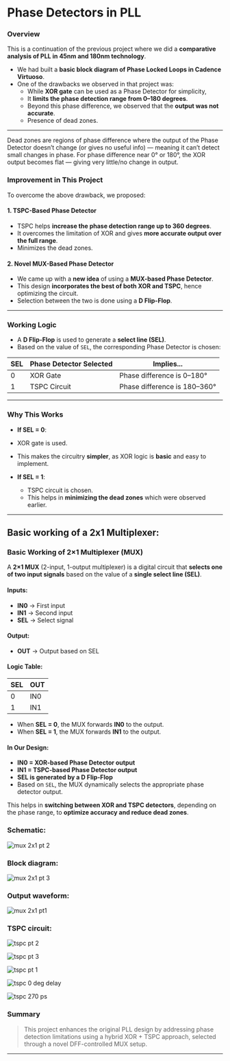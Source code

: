 # Phase Detectors in PLL

### Overview

This is a continuation of the previous project where we did a **comparative analysis of PLL in 45nm and 180nm technology**.

- We had built a **basic block diagram of Phase Locked Loops in Cadence Virtuoso**.
- One of the drawbacks we observed in that project was:
  - While **XOR gate** can be used as a Phase Detector for simplicity,
  - It **limits the phase detection range from 0–180 degrees**.
  - Beyond this phase difference, we observed that the **output was not accurate**.
  - Presence of dead zones.

---
Dead zones are regions of phase difference where the output of the Phase Detector doesn’t change (or gives no useful info) — meaning it can’t detect small changes in phase.
For phase difference near 0° or 180°, the XOR output becomes flat — giving very little/no change in output.
### Improvement in This Project

To overcome the above drawback, we proposed:

#### 1. TSPC-Based Phase Detector
- TSPC helps **increase the phase detection range up to 360 degrees**.
- It overcomes the limitation of XOR and gives **more accurate output over the full range**.
- Minimizes the dead zones.

#### 2. Novel MUX-Based Phase Detector
- We came up with a **new idea** of using a **MUX-based Phase Detector**.
- This design **incorporates the best of both XOR and TSPC**, hence optimizing the circuit.
- Selection between the two is done using a **D Flip-Flop**.

---

### Working Logic

- A **D Flip-Flop** is used to generate a **select line (SEL)**.
- Based on the value of `SEL`, the corresponding Phase Detector is chosen:

| SEL | Phase Detector Selected | Implies...                        |
|-----|--------------------------|----------------------------------|
| 0   | XOR Gate                 | Phase difference is 0–180°       |
| 1   | TSPC Circuit             | Phase difference is 180–360°     |

---

###  Why This Works

-  **If SEL = 0**:
  - XOR gate is used.
  - This makes the circuitry **simpler**, as XOR logic is **basic** and easy to implement.

- **If SEL = 1**:
  - TSPC circuit is chosen.
  - This helps in **minimizing the dead zones** which were observed earlier.

---

## Basic working of a 2x1 Multiplexer:

###  Basic Working of 2×1 Multiplexer (MUX)

A **2×1 MUX** (2-input, 1-output multiplexer) is a digital circuit that **selects one of two input signals** based on the value of a **single select line (SEL)**.

#### Inputs:
- **IN0** → First input
- **IN1** → Second input
- **SEL** → Select signal

####  Output:
- **OUT** → Output based on SEL

####  Logic Table:

| SEL | OUT  |
|-----|------|
| 0   | IN0  |
| 1   | IN1  |

- When **SEL = 0**, the MUX forwards **IN0** to the output.
- When **SEL = 1**, the MUX forwards **IN1** to the output.

####  In Our Design:
- **IN0 = XOR-based Phase Detector output**
- **IN1 = TSPC-based Phase Detector output**
- **SEL is generated by a D Flip-Flop**
- Based on `SEL`, the MUX dynamically selects the appropriate phase detector output.

This helps in **switching between XOR and TSPC detectors**, depending on the phase range, to **optimize accuracy and reduce dead zones**.


### Schematic:
![mux 2x1 pt 2](https://github.com/user-attachments/assets/6bf1143a-d299-411a-b896-6dc8913fce89)

### Block diagram:
![mux 2x1 pt 3](https://github.com/user-attachments/assets/3c976abd-26f0-4070-ba52-bb82f65fbbbc)

### Output waveform:
![mux 2x1 pt1](https://github.com/user-attachments/assets/76c6af76-d195-421b-ac01-94c722d25227)



### TSPC circuit:


![tspc pt 2](https://github.com/user-attachments/assets/4d406c15-cc9e-4795-91df-93780d551521)

![tspc pt 3](https://github.com/user-attachments/assets/5e4efa03-c861-420f-8c97-d0b4487384e6)

![tspc pt 1](https://github.com/user-attachments/assets/248a6115-2f40-41c6-8783-0bc6ef2f0ecf)


![tspc 0 deg delay](https://github.com/user-attachments/assets/85ee34a9-6423-496c-921f-568993cba77f)


![tspc 270  ps](https://github.com/user-attachments/assets/24e3d61a-dc1a-455b-9f07-b61cd0c02494)



### Summary

> This project enhances the original PLL design by addressing phase detection limitations using a hybrid XOR + TSPC approach, selected through a novel DFF-controlled MUX setup.

---


